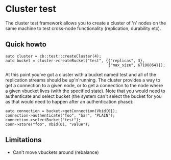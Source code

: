 # Cluster test

The cluster test framework allows you to create a cluster of 'n' nodes on the
same machine to test cross-node functionality (replication, durability etc).

## Quick howto

    auto cluster = cb::test::createCluster(4);
    auto bucket = cluster->createBucket("test", {{"replicas", 3},
                                                 {"max_size", 67108864}});

At this point you've got a cluster with a bucket named test and all of
the replication streams should be up'n'running. The cluster provides
a way to get a connection to a given node, or to get a connection to
the node where a given vbucket lives (with the specified state).
Note that you would need to authenticate and select bucket (the system
can't select the bucket for you as that would need to happen after
an authentication phase):

    auto connection = bucket->getConnection(Vbid{0});
    connection->authenticate("foo", "bar", "PLAIN");
    connection->selectBucket("test");
    conn->store("foo", Vbid(0), "value");

## Limitations

* Can't move vbuckets around (rebalance)
